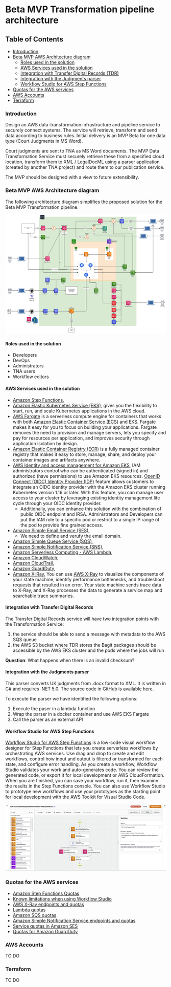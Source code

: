 # Beta MVP Transformation pipeline architecture

## Table of Contents
- [Introduction](#introduction)
- [Beta MVP AWS Architecture diagram](#beta-mvp-aws-architecture-diagram)
    - [Roles used in the solution](#roles-used-in-the-solution)
    - [AWS Services used in the solution](#aws-services-used-in-the-solution)
    - [Integration with Transfer Digital Records (TDR)](#integration-with-transfer-digital-records)
    - [Integration with the Judgments parser](#integration-with-the-judgments-parser)
    - [Workflow Studio for AWS Step Functions](#workflow-studio-for-aws-step-functions)
- [Quotas for the AWS services](#quotas-for-the-aws-services)
- [AWS Accounts](#aws-accounts)
- [Terraform](#terraform)

### Introduction

Design an AWS data-transformation infrastructure and pipeline service to securely connect systems. The service will retrieve, transform and send data according to business rules. Initial delivery is an MVP Beta for one data type (Court Judgments in MS Word).

Court judgments are sent to TNA as MS Word documents. The MVP Data Transformation Service must securely retrieve these from a specified cloud location, transform them to XML / LegalDocML using a parser application (created by another TNA project) and route them to our publication service.

The MVP should be designed with a view to future extensibility.

### Beta MVP AWS Architecture diagram

The following architecture diagram simplifies the proposed solution for the Beta MVP Transformation pipeline.

![pic1](./diagrams/da-transform-beta-mvp-aws-architecture-diagram.png)

#### Roles used in the solution

* Developers
* DevOps
* Administrators
* TNA users
* Workflow editors

#### AWS Services used in the solution

* [Amazon Step Functions](https://docs.aws.amazon.com/step-functions/latest/dg/getting-started.html), 
* [Amazon Elastic Kubernetes Service (EKS)](https://aws.amazon.com/eks), gives you the flexibility to start, run, and scale Kubernetes applications in the AWS cloud.
* [AWS Fargate](https://aws.amazon.com/fargate) is a serverless compute engine for containers that works with both [Amazon Elastic Container Service (ECS)](https://aws.amazon.com/ecs/) and [EKS](https://aws.amazon.com/eks/). Fargate makes it easy for you to focus on building your applications. Fargate removes the need to provision and manage servers, lets you specify and pay for resources per application, and improves security through application isolation by design.
* [Amazon Elastic Container Registry (ECR)](https://aws.amazon.com/ecr/) is a fully managed container registry that makes it easy to store, manage, share, and deploy your container images and artifacts anywhere.
* [AWS Identity and access management for Amazon EKS](https://docs.aws.amazon.com/eks/latest/userguide/security-iam.html), IAM administrators control who can be authenticated (signed in) and authorized (have permissions) to use Amazon EKS resources. [OpenID Connect (OIDC) Identity Provider (IDP)](https://aws.amazon.com/blogs/containers/introducing-oidc-identity-provider-authentication-amazon-eks/) feature allows customers to integrate an OIDC identity provider with the Amazon EKS cluster running Kubernetes version 1.16 or later. With this feature, you can manage user access to your cluster by leveraging existing identity management life cycle through your OIDC identity provider. 
    * Additionally, you can enhance this solution with the combination of public OIDC endpoint and IRSA. Administrators and Developers can put the IAM role to a specific pod or restrict to a single IP range of the pod to provide fine grained access.
* [Amazon Simple Email Service (SES)](https://aws.amazon.com/ses/), 
    - We need to define and verufy the email domain.
* [Amazon Simple Queue Service (SQS)](https://aws.amazon.com/sqs/),
* [Amazon Simple Notification Service (SNS)](https://aws.amazon.com/sns/),
* [Amazon Serverless Computing - AWS Lambda](https://aws.amazon.com/lambda/),
* [Amazon CloudWatch](https://docs.aws.amazon.com/step-functions/latest/dg/cw-logs.html),
* [Amazon CloudTrail](https://docs.aws.amazon.com/step-functions/latest/dg/procedure-cloud-trail.html),
* [Amazon GuardDuty](https://aws.amazon.com/guardduty/),
* [Amazon X-Ray](https://docs.aws.amazon.com/step-functions/latest/dg/concepts-xray-tracing.html), You can use [AWS X-Ray](https://docs.aws.amazon.com/xray/latest/devguide/aws-xray.html) to visualize the components of your state machine, identify performance bottlenecks, and troubleshoot requests that resulted in an error. Your state machine sends trace data to X-Ray, and X-Ray processes the data to generate a service map and searchable trace summaries.

#### Integration with Transfer Digital Records

The Transfer Digital Records service will have two integration points with the Transformation Service:

1. the service should be able to send a message with metadata to the AWS SQS queue
2. the AWS S3 bucket where TDR stores the Bagit packages should be accessible by the AWS EKS cluster and the pods where the jobs will run

**Question**: What happens when there is an invalid checksum?

#### Integration with the Judgments parser

This parser converts UK judgments from .docx format to XML. It is written in C# and requires .NET 5.0. The source code in GitHub is available [here](https://github.com/mangiafico/tna-judgments).

To execute the parser we have identified the following options:
1. Execute the paser in a lambda function
2. Wrap the parser in a docker container and use AWS EKS Fargate
3. Call the parser as an external API

#### Workflow Studio for AWS Step Functions

[Workflow Studio for AWS Step Functions](https://docs.aws.amazon.com/step-functions/latest/dg/workflow-studio.html) is a low-code visual workflow designer for Step Functions that lets you create serverless workflows by orchestrating AWS services. Use drag and drop to create and edit workflows, control how input and output is filtered or transformed for each state, and configure error handling. As you create a workflow, Workflow Studio validates your work and auto-generates code. You can review the generated code, or export it for local development or AWS CloudFormation. When you are finished, you can save your workflow, run it, then examine the results in the Step Functions console. You can also use Workflow Studio to prototype new workflows and use your prototypes as the starting point for local development with the AWS Toolkit for Visual Studio Code.

![pic2](./diagrams/aws-step-functions-workflow-console.png)


### Quotas for the AWS services

* [Amazon Step Functions Quotas](https://docs.aws.amazon.com/step-functions/latest/dg/limits-overview.html)
* [Known limitations when using Workflow Studio](https://docs.aws.amazon.com/step-functions/latest/dg/workflow-studio-known-limitations.html)
* [AWS X-Ray endpoints and quotas](https://docs.aws.amazon.com/general/latest/gr/xray.html)
* [Lambda quotas](https://docs.aws.amazon.com/lambda/latest/dg/gettingstarted-limits.html)
* [Amazon SQS quotas](https://docs.aws.amazon.com/AWSSimpleQueueService/latest/SQSDeveloperGuide/sqs-quotas.html)
* [Amazon Simple Notification Service endpoints and quotas](https://docs.aws.amazon.com/general/latest/gr/sns.html)
* [Service quotas in Amazon SES](https://docs.aws.amazon.com/ses/latest/dg/quotas.html)
* [Quotas for Amazon GuardDuty](https://docs.aws.amazon.com/guardduty/latest/ug/guardduty_limits.html)


### AWS Accounts

TO DO

### Terraform

TO DO